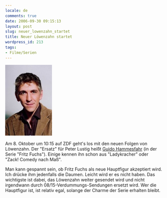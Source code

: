 ```yaml
---
locale: de
comments: true
date: 2006-09-30 09:15:13
layout: post
slug: neuer_lowenzahn_startet
title: Neuer Löwenzahn startet
wordpress_id: 213
tags:
- Filme/Serien
---
```


![](/images/2006-09-30-neuer_lowenzahn_startet/Guido_Hammesfahr01.jpg)

Am 8. Oktober um 10:15 auf ZDF geht's los mit den neuen Folgen von Löwenzahn.
Der "Ersatz" für Peter Lustig heißt [Guido Hammesfahr](http://www.guidohammesfahr.de)
(in der Serie "Fritz Fuchs"). Einige kennen ihn schon aus "Ladykracher" oder "Zack! 
Comedy nach Maß".

Man kann gespannt sein, ob Fritz Fuchs als neue Hauptfigur akzeptiert wird. Ich
drücke ihm jedenfalls die Daumen. Leicht wird er es nicht haben. Das wichtigste
ist dabei, das Löwenzahn weiter gesendet wird und nicht irgendwann durch
08/15-Verdummungs-Sendungen ersetzt wird. Wer die Hauptfigur ist, ist relativ
egal, solange der Charme der Serie erhalten bleibt.
